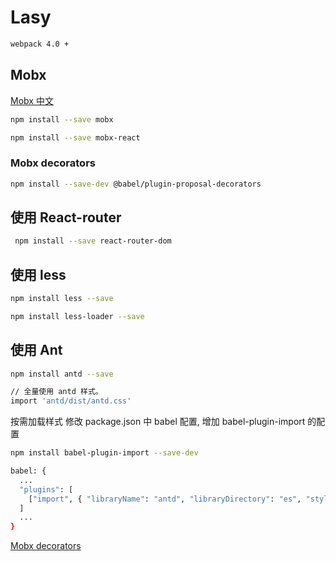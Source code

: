 # Lasy

```bash
webpack 4.0 +
```

## Mobx

[Mobx 中文](https://cn.mobx.js.org)

```bash
npm install --save mobx

npm install --save mobx-react
```

### Mobx decorators

```bash
npm install --save-dev @babel/plugin-proposal-decorators
```

## 使用 React-router

```bash
 npm install --save react-router-dom
```

## 使用 less

```bash
npm install less --save

npm install less-loader --save
```

## 使用 Ant

```bash
npm install antd --save

// 全量使用 antd 样式。
import 'antd/dist/antd.css'
```

按需加载样式
修改 package.json 中 babel 配置, 增加 babel-plugin-import 的配置

```bash
npm install babel-plugin-import --save-dev

babel: {
  ...
  "plugins": [
    ["import", { "libraryName": "antd", "libraryDirectory": "es", "style": "css" }]
  ]
  ...
}
```

[Mobx decorators](https://babeljs.io/docs/en/babel-plugin-proposal-decorators)
